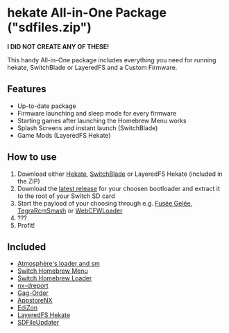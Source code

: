 hekate All-in-One Package ("sdfiles.zip")
===========================
**I DID NOT CREATE ANY OF THESE!**

This handy All-in-One package includes everything you need for running hekate, SwitchBlade or LayeredFS and a Custom Firmware.

## Features
* Up-to-date package
* Firmware launching and sleep mode for every firmware
* Starting games after launching the Homebrew Menu works
* Splash Screens and instant launch (SwitchBlade)
* Game Mods (LayeredFS Hekate)

## How to use
1. Download either [Hekate](https://github.com/CTCaer/hekate/releases), [SwitchBlade](https://github.com/StevenMattera/SwitchBlade/) or LayeredFS Hekate (included in the ZIP)
2. Download the [latest release](https://github.com/tumGER/SDFilesSwitch/releases) for your choosen bootloader and extract it to the root of your Switch SD card
3. Start the payload of your choosing through e.g. [Fusée Gelée](https://github.com/reswitched/fusee-launcher), [TegraRcmSmash](https://switchtools.sshnuke.net/) or [WebCFWLoader](https://elijahzawesome.github.io/web-cfw-loader/)
4. ???
5. Profit!

## Included
* [Atmosphère's loader and sm](https://github.com/Atmosphere-NX/Atmosphere)
* [Switch Homebrew Menu](https://github.com/switchbrew/nx-hbmenu)
* [Switch Homebrew Loader](https://github.com/switchbrew/nx-hbloader)
* [nx-dreport](https://github.com/Thog/nx-dreport)
* [Gag-Order](https://github.com/Adubbz/Gag-Order)
* [AppstoreNX](https://github.com/vgmoose/appstorenx)
* [EdiZon](https://github.com/thomasnet-mc/EdiZon)
* [LayeredFS Hekate](https://github.com/TheDgtl/hekate/tree/fusee_patch)
* [SDFileUpdater](https://github.com/StevenMattera/SDFileUpdater)
